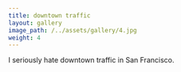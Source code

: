 ```yaml
---
title: downtown traffic
layout: gallery
image_path: /../assets/gallery/4.jpg
weight: 4
---
```

I seriously hate downtown traffic in San Francisco.
